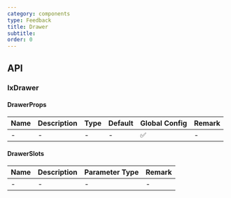 ```yaml
---
category: components
type: Feedback
title: Drawer
subtitle:
order: 0
---
```




## API

### IxDrawer

#### DrawerProps

| Name | Description | Type | Default | Global Config | Remark |
| --- | --- | --- | --- | --- | --- |
| - | - | - | - | ✅ | - |

#### DrawerSlots

| Name | Description | Parameter Type | Remark |
| --- | --- | --- | --- |
| - | - | - | - |
